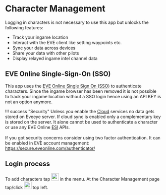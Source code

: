 # Character Management
Logging in characters is not necessary to use this app but unlocks the following features:

 - Track your ingame location
 - Interact with the EVE client like setting waypoints etc.
 - Sync your data across devices
 - Share your data with other pilots
 - Display relayed ingame intel channel data

## EVE Online Single-Sign-On (SSO) 
This app uses the [EVE Online Single Sign On (SSO)](https://support.eveonline.com/hc/en-us/articles/205381192-Single-Sign-On-SSO-) to authenticate characters. Since the ingame browser has been removed it is not possible to track your ingame location without a SSO login hence using an API KEY is not an option anymore.

!!! success "Security"
    Unless you enable the [Cloud](https://eveeye.readthedocs.io/en/latest/sharing/cloud) services no data gets stored on Eveeye server. If cloud sync is enabled only a complementary key is stored on the server. It alone cannot be used to authenticate a character or use any EVE Online [ESI](https://esi.evetech.net/) APIs.<br><br>If you got security concerns consider using two factor authentication. It can be enabled in EVE account management: <a href="https://secure.eveonline.com/authenticator/" target="_blank" style="text-decoration: none;">https://secure.eveonline.com/authenticator/</a>

## Login process
To add characters tap <img src="https://raw.githubusercontent.com/Risingson/eedocs/master/docs/images/User-100_26_100_off.png" width="24" height="24" > in the menu.
At the Character Management page tap/click <img src="https://raw.githubusercontent.com/Risingson/eedocs/master/docs/images/Plus-100.png" width="24" height="24" > top left.

<!--stackedit_data:
eyJoaXN0b3J5IjpbLTE1MjMxODIyNzYsMTA2MzY1MTAxMSwtMT
M5MTAyMTQxNywxODM1NjM0NTYxLC0zODA0OTgwMjAsMTI4Njkx
OTc4NywxMjI2OTk3NzI4LDE2Nzk2NjgwOTNdfQ==
-->